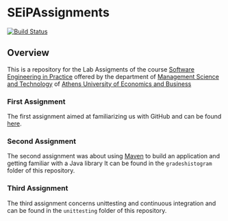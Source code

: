 # SEiPAssignments
[![Build Status](https://travis-ci.com/MariaGkoulta/SEiPAssignments.svg?token=KpHRL7BnsX1xF4zhpsMT&branch=development)](https://travis-ci.com/MariaGkoulta/SEiPAssignments)

## Overview
This is a repository for the Lab Assigments of the course [Software Engineering in Practice](https://www.dept.aueb.gr/en/dmst/content/software-engineering-practice)
offered by the department of [Management Science and Technology](https://www.dept.aueb.gr/en/dmst) of [Athens University of Economics and Business](https://www.aueb.gr/)

### First Assignment
The first assignment aimed at familiarizing us with GitHub and can be found [here](https://github.com/AntonisGkortzis/fun-in-Athens).

### Second Assignment
The second assignment was about using [Maven](https://maven.apache.org/) to build an application and getting familiar with a Java library
It can be found in the ```gradeshistogram``` folder of this repository.

### Third Assignment
The third assignment concerns unittesting and continuous integration and can be found in the ```unittesting``` folder of this repository.
